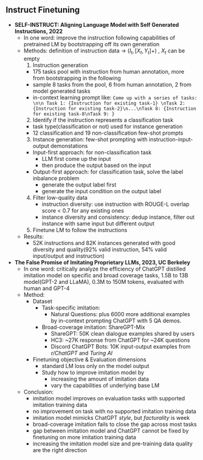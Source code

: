 
## Instruct Finetuning

- **SELF-INSTRUCT: Aligning Language Model with Self Generated Instructions, 2022**
    - In one word: improve the instruction following capabilities of pretrained LM by bootstrapping off its own generation
    - Methods: definition of instruction data -> $(I_t, [X_t, Y_t]+)$ , $X_t$ can be empty
      1. Instruction generation
        - 175 tasks pool with instruction from human annotation, more from bootstrapping in the following
        - sample 8 tasks from the pool, 6 from human annotation, 2 from model generated tasks
        - in-context learning prompt like: `Come up with a series of tasks: \n\n Task 1: {Instruction for existing task-1} \nTask 2: {Instruction for existing task-2}\n...\nTask 8: {Instruction for existing task-8\nTask 9: }`
      2. Identify if the instruction represents a classification task
        - task type(classification or not) used for instance generation
        - 12 classification and 19 non-classification few-shot prompts
      3. Instance generation: few-shot prompting with instruction-input-output demonstations
        - Input-first approach: for non-classification task
          - LLM first come up the input
          - then produce the output based on the input
        - Output-first approach: for classification task, solve the label inbalance problem
          - generate the output label first
          - generate the input condition on the output label
      4. Filter low-quality data
          - instruction diversity: use instruction with ROUGE-L overlap score < 0.7 for any existing ones
          - instance diversity and consistency: dedup instance, filter out instance with same input but different output
      5. Finetune LM to follow the instructions
    - Results: 
      - 52K instructions and 82K instances generated with good diversity and quality(92% valid instruction, 54% valid input/output and instruction)
- **The False Promise of Imitating Proprietary LLMs, 2023, UC Berkeley**
  - In one word: critically analyze the efficiency of ChatGPT distilled imitation model on specific and broad coverage tasks, 1.5B to 13B model(GPT-2 and LLaMA), 0.3M to 150M tokens, evaluated with human and GPT-4
  - Method:
    - Dataset
      - Task-specific imitation:
        - Natural Questions: plus 6000 more additional examples by in-context prompting ChatGPT with 5 QA demos. 
      - Broad-coverage imitation: ShareGPT-Mix
        - ShareGPT: 50K clean dialogue examples shared by users
        - HC3: ~27K response from ChatGPT for ~24K questions
        - Discord ChatGPT Bots: 10K input-output examples from *r/ChatGPT* and *Turing AI*
    - Finetuning objective & Evaluation dimensions 
      - standard LM loss only on the model output
      - Study how to improve imitation model by
        - increasing the amount of imitation data
        - vary the capabilities of underlying base LM
  - Conclusion:
    - imitation model improves on evaluation tasks with supported imitation training data
    - no improvement on task with no supported imitation training data
    - imitation model mimicks ChatGPT *style*, but *facturality* is week
    - broad-coverage imitation fails to close the gap across most tasks
    - gap between imitation model and ChatGPT cannot be fixed by finetuning on more imitation training data
    - increasing the imitation model size and pre-training data quality are the right direction